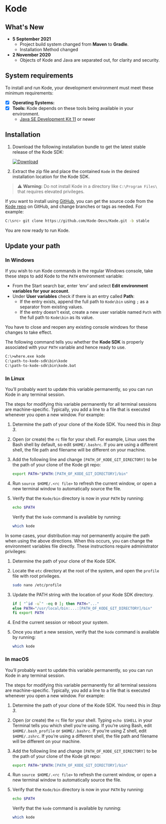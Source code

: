 # Kode

What's New
-------------------

- **5 September 2021**
    - Project build system changed from **Maven** to **Gradle**.
    - Installation Method changed
- **2 November 2020**
    - Objects of Kode and Java are separated out, for clarity and security.

System requirements
-------------------
To install and run Kode, your development environment must meet these minimum requirements:

- [X] **Operating Systems:**
- [X] **Tools:** Kode depends on these tools being available in your environment.
    - [Java SE Development Kit 11](https://www.oracle.com/in/java/technologies/javase-jdk11-downloads.html) or newer

Installation
-------------------

1. Download the following installation bundle to get the latest stable release of the Kode SDK:

   [![Download](https://shields.io/badge/Download%20Now-blue?style=for-the-badge)](https://github.com/Kode-Devs/Kode/archive/refs/heads/stable.zip)
2. Extract the zip file and place the contained `Kode` in the desired installation location for the Kode SDK.

> :warning: **Warning:** Do not install Kode in a directory like `C:\Program Files\` that requires elevated privileges.

If you want to install using [GitHub](https://github.com/), you can get the source code from
the [Kode repo](https://github.com/Kode-Devs/Kode) on GitHub, and change branches or tags as needed. For example:

```bash
C:\src> git clone https://github.com/Kode-Devs/Kode.git -b stable
```

You are now ready to run Kode.


Update your path
-------------------

### In Windows

If you wish to run Kode commands in the regular Windows console, take these steps to add Kode to the `PATH` environment
variable:

- From the Start search bar, enter ‘env’ and select **Edit environment variables for your account**.
- Under **User variables** check if there is an entry called **Path**:
    - If the entry exists, append the full path to `Kode\bin` using `;` as a separator from existing values.
    - If the entry doesn't exist, create a new user variable named `Path` with the full path to `Kode\bin` as its value.

You have to close and reopen any existing console windows for these changes to take effect.

The following command tells you whether the **Kode SDK** is properly associated with your `PATH` variable and hence
ready to use.

```bash
C:\>where.exe kode
C:\path-to-kode-sdk\bin\kode
C:\path-to-kode-sdk\bin\kode.bat
```

### In Linux

You’ll probably want to update this variable permanently, so you can run Kode in any terminal session.

The steps for modifying this variable permanently for all terminal sessions are machine-specific. Typically, you add a
line to a file that is executed whenever you open a new window. For example:

1. Determine the path of your clone of the Kode SDK. You need this in _Step 3_.
2. Open (or create) the `rc` file for your shell. For example, Linux uses the Bash shell by default, so edit
   `$HOME/.bashrc`. If you are using a different shell, the file path and filename will be different on your machine.
3. Add the following line and change `[PATH_OF_KODE_GIT_DIRECTORY]` to be the path of your clone of the Kode git repo:

    ```bash
    export PATH="$PATH:[PATH_OF_KODE_GIT_DIRECTORY]/bin"
    ```

4. Run `source $HOME/.<rc file>` to refresh the current window, or open a new terminal window to automatically source
   the file.
5. Verify that the `Kode/bin` directory is now in your `PATH` by running:

    ```bash
    echo $PATH
    ```

   Verify that the `kode` command is available by running:

    ```bash
    which kode
    ```

In some cases, your distribution may not permanently acquire the path when using the above directions. When this occurs,
you can change the environment variables file directly. These instructions require administrator privileges:

1. Determine the path of your clone of the Kode SDK.
2. Locate the `etc` directory at the root of the system, and open the `profile` file with root privileges.

    ```bash
    sudo nano /etc/profile
    ```

3. Update the PATH string with the location of your Kode SDK directory.

    ```bash
    if [ "`id -u`" -eq 0 ]; then PATH="..."
    else PATH="/usr/local/bin:...:[PATH_OF_KODE_GIT_DIRECTORY]/bin"
    fi export PATH
    ```

4. End the current session or reboot your system.
5. Once you start a new session, verify that the `kode` command is available by running:

    ```bash
    which kode
    ```

### In macOS

You’ll probably want to update this variable permanently, so you can run Kode in any terminal session.

The steps for modifying this variable permanently for all terminal sessions are machine-specific. Typically, you add a
line to a file that is executed whenever you open a new window. For example:

1. Determine the path of your clone of the Kode SDK. You need this in _Step 3_.
2. Open (or create) the `rc` file for your shell. Typing `echo $SHELL` in your Terminal tells you which shell you’re using.
   If you’re using Bash, edit `$HOME/.bash_profile` or `$HOME/.bashrc`. If you’re using Z shell, edit `$HOME/.zshrc`. If
   you’re using a different shell, the file path and filename will be different on your machine.
3. Add the following line and change `[PATH_OF_KODE_GIT_DIRECTORY]` to be the path of your clone of the Kode git repo:

    ```bash
    export PATH="$PATH:[PATH_OF_KODE_GIT_DIRECTORY]/bin"
    ```

4. Run `source $HOME/.<rc file>` to refresh the current window, or open a new terminal window to automatically source
   the file.
5. Verify that the `Kode/bin` directory is now in your `PATH` by running:

    ```bash
    echo $PATH
    ```

   Verify that the `kode` command is available by running:

    ```bash
    which kode
    ```
